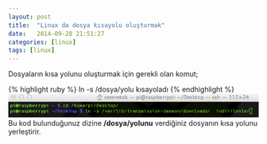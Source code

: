 ```yaml
---
layout: post
title:  "Linux da dosya kısayolu oluşturmak"
date:   2014-09-28 21:51:27
categories: [linux]
tags: [linux]
---
```

Dosyaların kısa yolunu oluşturmak için gerekli olan komut;


{% highlight ruby %}
ln -s /dosya/yolu      kısayoladı
{% endhighlight %}
<br>![Resim](/images/9-1.png)<br>
Bu kod bulunduğunuz dizine <b>/dosya/yolunu</b> verdiğiniz dosyanın kısa yolunu yerleştirir.